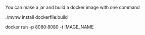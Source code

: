You can make a jar and build a docker image with one command

./mvnw install dockerfile:build

 docker run -p 8080:8080 -t IMAGE_NAME
